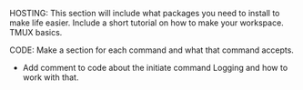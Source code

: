 HOSTING:
This section will include what packages you need to install to make life easier.
Include a short tutorial on how to make your workspace.
TMUX basics.

CODE:
Make a section for each command and what that command accepts.
* Add comment to code about the initiate command 
Logging and how to work with that.

